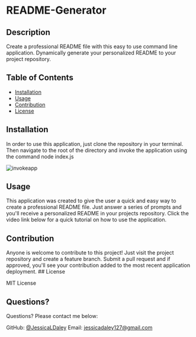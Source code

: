 # README-Generator

  
  
  ## Description 

  
  Create a professional README file with this easy to use command line application. Dynamically generate your personalized README to your project repository. 
  ## Table of Contents
  * [Installation](#installation)
  * [Usage](#usage)
  * [Contribution](#contribution)
  * [License](#license)
  
  ## Installation
  
  
  In order to use this application, just clone the repository in your terminal. Then navigate to the root of the directory and invoke the application using the command node index.js 
  
 
 
 ![invokeapp](https://user-images.githubusercontent.com/79805880/133951236-59ab4f3a-55c1-4d95-8ffd-5fe1796d5460.png)

 
 
 
 
 ## Usage 
  
 
  
  This application was created to give the user a quick and easy way to create a professional README file. Just answer a series of prompts and you'll receive a personalized README in your projects repository. Click the video link below for a quick tutorial on how to use the application. 
  
  ## Contribution 

  
  Anyone is welcome to contribute to this project! Just visit the project repository and create a feature branch. Submit a pull request and if approved, you'll see your contribution added to the most recent application deployment.   ## License 
  
  MIT License 
 
  ## Questions?
  
  Questions? Please contact me below:
 
  GitHub: [@JessicaLDaley](https://api.github.com/users/JessicaLDaley)
   Email: jessicadaley127@gmail.com 

